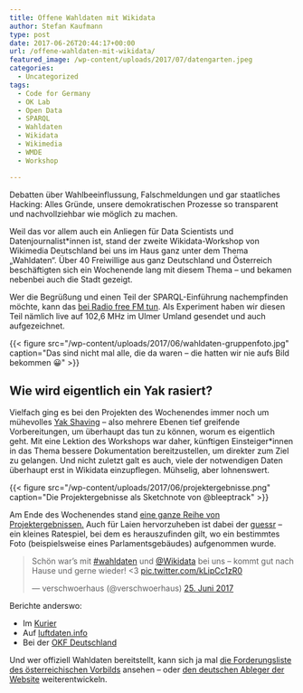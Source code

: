 ```yaml
---
title: Offene Wahldaten mit Wikidata
author: Stefan Kaufmann
type: post
date: 2017-06-26T20:44:17+00:00
url: /offene-wahldaten-mit-wikidata/
featured_image: /wp-content/uploads/2017/07/datengarten.jpeg
categories:
  - Uncategorized
tags:
  - Code for Germany
  - OK Lab
  - Open Data
  - SPARQL
  - Wahldaten
  - Wikidata
  - Wikimedia
  - WMDE
  - Workshop

---
```

Debatten über Wahlbeeinflussung, Falschmeldungen und gar staatliches Hacking: Alles Gründe, unsere demokratischen Prozesse so transparent und nachvollziehbar wie möglich zu machen.

Weil das vor allem auch ein Anliegen für Data Scientists und Datenjournalist*innen ist, stand der zweite Wikidata-Workshop von Wikimedia Deutschland bei uns im Haus ganz unter dem Thema „Wahldaten“. Über 40 Freiwillige aus ganz Deutschland und Österreich beschäftigten sich ein Wochenende lang mit diesem Thema – und bekamen nebenbei auch die Stadt gezeigt.

Wer die Begrüßung und einen Teil der SPARQL-Einführung nachempfinden möchte, kann das [bei Radio free FM tun][1]. Als Experiment haben wir diesen Teil nämlich live auf 102,6 MHz im Ulmer Umland gesendet und auch aufgezeichnet.

{{< figure src="/wp-content/uploads/2017/06/wahldaten-gruppenfoto.jpg" caption="Das sind nicht mal alle, die da waren – die hatten wir nie aufs Bild bekommen 😀" >}}

## Wie wird eigentlich ein Yak rasiert?

Vielfach ging es bei den Projekten des Wochenendes immer noch um mühevolles [Yak Shaving][3] – also mehrere Ebenen tief greifende Vorbereitungen, um überhaupt das tun zu können, worum es eigentlich geht. Mit eine Lektion des Workshops war daher, künftigen Einsteiger*innen in das Thema bessere Dokumentation bereitzustellen, um direkter zum Ziel zu gelangen. Und nicht zuletzt galt es auch, viele der notwendigen Daten überhaupt erst in Wikidata einzupflegen. Mühselig, aber lohnenswert.

{{< figure src="/wp-content/uploads/2017/06/projektergebnisse.png" caption="Die Projektergebnisse als Sketchnote von @bleeptrack" >}}

Am Ende des Wochenendes stand [eine ganze Reihe von Projektergebnissen.][5] Auch für Laien hervorzuheben ist dabei der [guessr][6] – ein kleines Ratespiel, bei dem es herauszufinden gilt, wo ein bestimmtes Foto (beispielsweise eines Parlamentsgebäudes) aufgenommen wurde.

<blockquote class="twitter-tweet" data-lang="de">
  <p dir="ltr" lang="de">
    Schön war&#8217;s mit <a href="https://twitter.com/hashtag/wahldaten?src=hash">#wahldaten</a> und <a href="https://twitter.com/wikidata">@Wikidata</a> bei uns – kommt gut nach Hause und gerne wieder! <3 <a href="https://t.co/kLipCc1zR0">pic.twitter.com/kLipCc1zR0</a>
  </p>
  
  <p>
    — verschwoerhaus (@verschwoerhaus) <a href="https://twitter.com/verschwoerhaus/status/878944927518007298">25. Juni 2017</a>
  </p>
</blockquote>



Berichte anderswo:

  * Im [Kurier][7]
  * Auf [luftdaten.info][8]
  * Bei der [OKF Deutschland][9]

Und wer offiziell Wahldaten bereitstellt, kann sich ja mal [die Forderungsliste des österreichischen Vorbilds][10] ansehen – oder [den deutschen Ableger der Website][11] weiterentwickeln.

 [1]: https://www.freefm.de/node/26000
 [2]: https://verschwoerhaus.de/wp-content/uploads/2017/06/wahldaten-gruppenfoto.jpg
 [3]: https://en.wiktionary.org/wiki/yak_shaving
 [4]: https://verschwoerhaus.de/wp-content/uploads/2017/06/projektergebnisse.png
 [5]: https://twitter.com/verschwoerhaus/status/878910434891493376
 [6]: http://guessr.morr.cc/
 [7]: https://de.wikipedia.org/w/index.php?title=Wikipedia:Kurier&oldid=166777150
 [8]: http://luftdaten.info/2017/06/30/wikipedia-wikidata-wahldaten-workshop/
 [9]: https://okfn.de/blog/2017/06/Wahldaten-Wikidata-Hackathon/
 [10]: http://offenewahlen.at/forderungen-v1
 [11]: https://github.com/okfde/offenewahlen.de